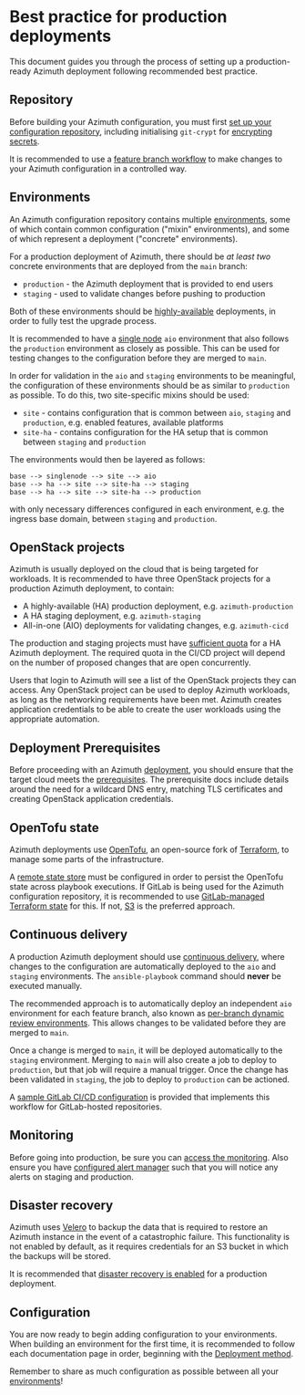 # Best practice for production deployments

This document guides you through the process of setting up a production-ready Azimuth
deployment following recommended best practice.

## Repository

Before building your Azimuth configuration, you must first
[set up your configuration repository](./repository/index.md), including initialising
`git-crypt` for [encrypting secrets](./repository/secrets.md).

It is recommended to use a
[feature branch workflow](./repository/index.md#making-changes-to-your-configuration)
to make changes to your Azimuth configuration in a controlled way.

## Environments

An Azimuth configuration repository contains multiple [environments](./environments.md),
some of which contain common configuration ("mixin" environments), and some of which
represent a deployment ("concrete" environments).

For a production deployment of Azimuth, there should be _at least two_ concrete environments
that are deployed from the `main` branch:

  * `production` - the Azimuth deployment that is provided to end users
  * `staging` - used to validate changes before pushing to production

Both of these environments should be
[highly-available](./configuration/02-deployment-method.md#highly-available-ha) deployments,
in order to fully test the upgrade process.

It is recommended to have a
[single node](./configuration/02-deployment-method.md#single-node) `aio` environment that
also follows the `production` environment as closely as possible. This can be used for
testing changes to the configuration before they are merged to `main`.

In order for validation in the `aio` and `staging` environments to be meaningful, the
configuration of these environments should be as similar to `production` as possible.
To do this, two site-specific mixins should be used:

  * `site` - contains configuration that is common between `aio`, `staging` and `production`,
    e.g. enabled features, available platforms
  * `site-ha` - contains configuration for the HA setup that is common between `staging`
    and `production`

The environments would then be layered as follows:

```
base --> singlenode --> site --> aio
base --> ha --> site --> site-ha --> staging
base --> ha --> site --> site-ha --> production
```

with only necessary differences configured in each environment, e.g. the ingress base domain, between `staging` and `production`.

## OpenStack projects

Azimuth is usually deployed on the cloud that is being targeted for workloads. It is
recommended to have three OpenStack projects for a production Azimuth deployment, to contain:

  * A highly-available (HA) production deployment, e.g. `azimuth-production`
  * A HA staging deployment, e.g. `azimuth-staging`
  * All-in-one (AIO) deployments for validating changes, e.g. `azimuth-cicd`

The production and staging projects must have
[sufficient quota](./configuration/01-prerequisites.md#prerequisites) for a HA Azimuth
deployment. The required quota in the CI/CD project will depend on the number of
proposed changes that are open concurrently.

Users that login to Azimuth will see a list of the OpenStack projects
they can access. Any OpenStack project can be used to deploy Azimuth
workloads, as long as the networking requirements have been met.
Azimuth creates application credentials to be able to create the
user workloads using the appropriate automation.

## Deployment Prerequisites

Before proceeding with an Azimuth [deployment](./deployment/index.md),
you should ensure that the target cloud
meets the [prerequisites](./configuration/01-prerequisites.md).
The prerequisite docs include details around the need for a wildcard DNS entry,
matching TLS certificates and creating OpenStack application credentials.

## OpenTofu state

Azimuth deployments use [OpenTofu](https://opentofu.org/), an open-source fork of
[Terraform](https://www.terraform.io/), to manage some parts of the infrastructure.

A [remote state store](./repository/opentofu.md#remote-state) must be configured in
order to persist the OpenTofu state across playbook executions. If GitLab is being
used for the Azimuth configuration repository, it is recommended to use
[GitLab-managed Terraform state](./repository/opentofu.md#gitlab) for this. If not,
[S3](./repository/opentofu.md#s3) is the preferred approach.

## Continuous delivery

A production Azimuth deployment should use [continuous delivery](./deployment/automation.md),
where changes to the configuration are automatically deployed to the `aio` and `staging`
environments. The `ansible-playbook` command should **never** be executed manually.

The recommended approach is to automatically deploy an independent `aio` environment for each
feature branch, also known as
[per-branch dynamic review environments](deployment/automation/#per-branch-dynamic-review-environments).
This allows changes to be validated before they are merged to `main`.

Once a change is merged to `main`, it will be deployed automatically to the `staging` environment.
Merging to `main` will also create a job to deploy to `production`, but that job will require a
manual trigger. Once the change has been validated in `staging`, the job to deploy to `production`
can be actioned.

A
[sample GitLab CI/CD configuration](https://github.com/stackhpc/azimuth-config/tree/stable/.gitlab-ci.yml.sample)
is provided that implements this workflow for GitLab-hosted repositories.

## Monitoring

Before going into production, be sure you can
[access the monitoring](./debugging/access-monitoring.md).
Also ensure you have
[configured alert manager](./configuration/14-monitoring.md)
such that you will notice any alerts on staging and production.

## Disaster recovery

Azimuth uses [Velero](https://velero.io/) to backup the data that is required to restore an
Azimuth instance in the event of a catastrophic failure. This functionality is not enabled by
default, as it requires credentials for an S3 bucket in which the backups will be stored.

It is recommended that [disaster recovery is enabled](./configuration/15-disaster-recovery.md) for
a production deployment.

## Configuration

You are now ready to begin adding configuration to your environments. When building an environment
for the first time, it is recommended to follow each documentation page in order, beginning with
the [Deployment method](./configuration/02-deployment-method.md).

Remember to share as much configuration as possible between all your
[environments](./environments.md)!
